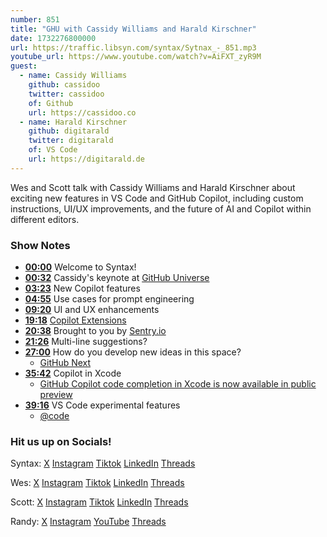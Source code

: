 ```yaml
---
number: 851
title: "GHU with Cassidy Williams and Harald Kirschner"
date: 1732276800000
url: https://traffic.libsyn.com/syntax/Sytnax_-_851.mp3
youtube_url: https://www.youtube.com/watch?v=AiFXT_zyR9M
guest:
  - name: Cassidy Williams
    github: cassidoo
    twitter: cassidoo
    of: Github
    url: https://cassidoo.co
  - name: Harald Kirschner
    github: digitarald
    twitter: digitarald
    of: VS Code
    url: https://digitarald.de
---
```


Wes and Scott talk with Cassidy Williams and Harald Kirschner about exciting new features in VS Code and GitHub Copilot, including custom instructions, UI/UX improvements, and the future of AI and Copilot within different editors.

### Show Notes

* **[00:00](#t=00:00)** Welcome to Syntax!
* **[00:32](#t=00:32)** Cassidy's keynote at [GitHub Universe](https://githubuniverse.com/)
* **[03:23](#t=03:23)** New Copilot features
* **[04:55](#t=04:55)** Use cases for prompt engineering
* **[09:20](#t=09:20)** UI and UX enhancements
* **[19:18](#t=19:18)** [Copilot Extensions](https://github.blog/news-insights/product-news/introducing-github-copilot-extensions/)
* **[20:38](#t=20:38)** Brought to you by [Sentry.io](https://sentry.io)
* **[21:26](#t=21:26)** Multi-line suggestions?
* **[27:00](#t=27:00)** How do you develop new ideas in this space?
  * [GitHub Next](https://githubnext.com/)
* **[35:42](#t=35:42)** Copilot in Xcode
  * [GitHub Copilot code completion in Xcode is now available in public preview](https://github.blog/changelog/2024-10-29-github-copilot-code-completion-in-xcode-is-now-available-in-public-preview/)
* **[39:16](#t=39:16)** VS Code experimental features
  * [@code](https://x.com/code)

### Hit us up on Socials!

Syntax: [X](https://twitter.com/syntaxfm) [Instagram](https://www.instagram.com/syntax_fm/) [Tiktok](https://www.tiktok.com/@syntaxfm) [LinkedIn](https://www.linkedin.com/company/96077407/admin/feed/posts/) [Threads](https://www.threads.net/@syntax_fm)

Wes: [X](https://twitter.com/wesbos) [Instagram](https://www.instagram.com/wesbos/) [Tiktok](https://www.tiktok.com/@wesbos) [LinkedIn](https://www.linkedin.com/in/wesbos/) [Threads](https://www.threads.net/@wesbos)

Scott: [X](https://twitter.com/stolinski) [Instagram](https://www.instagram.com/stolinski/) [Tiktok](https://www.tiktok.com/@stolinski) [LinkedIn](https://www.linkedin.com/in/stolinski/) [Threads](https://www.threads.net/@stolinski)

Randy: [X](https://twitter.com/randyrektor) [Instagram](https://www.instagram.com/randyrektor/) [YouTube](https://www.youtube.com/@randyrektor) [Threads](https://www.threads.net/@randyrektor)